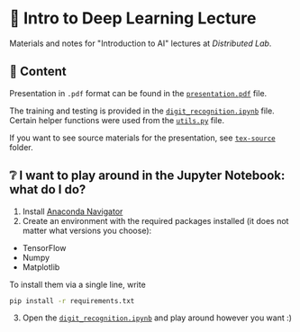# 🧠 Intro to Deep Learning Lecture
Materials and notes for "Introduction to AI" lectures at _Distributed Lab_.

## 📰 Content

Presentation in `.pdf` format can be found in the [`presentation.pdf`](presentation.pdf) file.

The training and testing is provided in the [`digit_recognition.ipynb`](digit_recognition.ipynb) file. Certain helper functions were used from the [`utils.py`](utils.py) file. 

If you want to see source materials for the presentation, see [`tex-source`](tex-source) folder.

## ❔ I want to play around in the Jupyter Notebook: what do I do?

1. Install [Anaconda Navigator](https://docs.anaconda.com/free/navigator/install/)
2. Create an environment with the required packages installed (it does not matter what versions you choose):
- TensorFlow
- Numpy
- Matplotlib

To install them via a single line, write
```bash
pip install -r requirements.txt
```

3. Open the [`digit_recognition.ipynb`](digit_recognition.ipynb) and play around however you want :)

